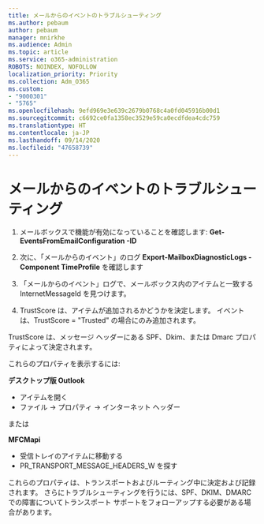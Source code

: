 ```yaml
---
title: メールからのイベントのトラブルシューティング
ms.author: pebaum
author: pebaum
manager: mnirkhe
ms.audience: Admin
ms.topic: article
ms.service: o365-administration
ROBOTS: NOINDEX, NOFOLLOW
localization_priority: Priority
ms.collection: Adm_O365
ms.custom:
- "9000301"
- "5765"
ms.openlocfilehash: 9efd969e3e639c2679b0768c4a0fd045916b00d1
ms.sourcegitcommit: c6692ce0fa1358ec3529e59ca0ecdfdea4cdc759
ms.translationtype: HT
ms.contentlocale: ja-JP
ms.lasthandoff: 09/14/2020
ms.locfileid: "47658739"
---
```

# <a name="troubleshooting-events-from-email"></a>メールからのイベントのトラブルシューティング

1. メールボックスで機能が有効になっていることを確認します: **Get-EventsFromEmailConfiguration -ID <mailbox>**

2. 次に、「メールからのイベント」のログ **Export-MailboxDiagnosticLogs <mailbox> -Component TimeProfile** を確認します

3. 「メールからのイベント」ログで、メールボックス内のアイテムと一致する InternetMessageId を見つけます。  

4. TrustScore は、アイテムが追加されるかどうかを決定します。 イベントは、TrustScore = "Trusted" の場合にのみ追加されます。

TrustScore は、メッセージ ヘッダーにある SPF、Dkim、または Dmarc プロパティによって決定されます。

これらのプロパティを表示するには:

**デスクトップ版 Outlook**

- アイテムを開く
- ファイル -> プロパティ -> インターネット ヘッダー

または

**MFCMapi**

- 受信トレイのアイテムに移動する
- PR_TRANSPORT_MESSAGE_HEADERS_W を探す

これらのプロパティは、トランスポートおよびルーティング中に決定および記録されます。 さらにトラブルシューティングを行うには、SPF、DKIM、DMARC での障害についてトランスポート サポートをフォローアップする必要がある場合があります。